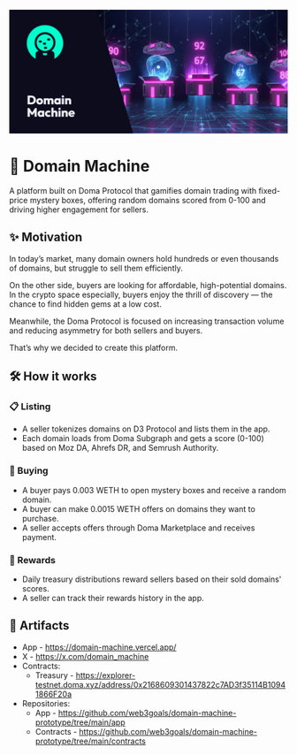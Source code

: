 ![Hero](/hero.png)

# 🎰 Domain Machine

A platform built on Doma Protocol that gamifies domain trading with fixed-price mystery boxes, offering random domains scored from 0-100 and driving higher engagement for sellers.

## ✨ Motivation

In today’s market, many domain owners hold hundreds or even thousands of domains, but struggle to sell them efficiently.

On the other side, buyers are looking for affordable, high-potential domains. In the crypto space especially, buyers enjoy the thrill of discovery — the chance to find hidden gems at a low cost.

Meanwhile, the Doma Protocol is focused on increasing transaction volume and reducing asymmetry for both sellers and buyers.

That’s why we decided to create this platform.

## 🛠️ How it works

### 📋 Listing

- A seller tokenizes domains on D3 Protocol and lists them in the app.
- Each domain loads from Doma Subgraph and gets a score (0-100) based on Moz DA, Ahrefs DR, and Semrush Authority.

### 🎰 Buying

- A buyer pays 0.003 WETH to open mystery boxes and receive a random domain.
- A buyer can make 0.0015 WETH offers on domains they want to purchase.
- A seller accepts offers through Doma Marketplace and receives payment.

### 🎁 Rewards

- Daily treasury distributions reward sellers based on their sold domains' scores.
- A seller can track their rewards history in the app.

## 🔗 Artifacts

- App - https://domain-machine.vercel.app/
- X - https://x.com/domain_machine
- Contracts:
  - Treasury - https://explorer-testnet.doma.xyz/address/0x2168609301437822c7AD3f35114B10941866F20a
- Repositories:
  - App - https://github.com/web3goals/domain-machine-prototype/tree/main/app
  - Contracts - https://github.com/web3goals/domain-machine-prototype/tree/main/contracts
